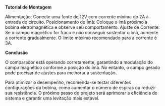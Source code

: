 **Tutorial de Montagem**

Alimentação: Conecte uma fonte de 12V com corrente mínima de 2A à entrada do circuito.
Posicionamento do Ímã: Coloque o ímã próximo à bobina eletromagnética e observe seu comportamento.
Ajuste de Corrente:
Se o campo magnético for fraco e não conseguir sustentar o ímã, aumente a corrente gradualmente.
O limite máximo recomendado para a corrente é 3A.

**Conclusão**

O comparador está operando corretamente, garantindo a modulação do campo magnético conforme a posição do ímã. No entanto, o campo gerado pode precisar de ajustes para melhorar a sustentação.

Para otimizar o desempenho, recomenda-se testar diferentes configurações da bobina, como aumentar o número de espiras ou reduzir sua resistência. O próximo passo do projeto será aprimorar a eficiência do sistema e garantir uma levitação mais estável.
